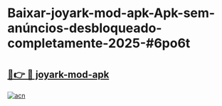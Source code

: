 # Baixar-joyark-mod-apk-Apk-sem-anúncios-desbloqueado-completamente-2025-#6po6t

# <h2><a href="https://ainizakaria.my?title=joyark-mod-apk&ref=24M">🔗👉 🔴 joyark-mod-apk</a></h2>

[![acn](https://github.com/user-attachments/assets/0f9c940e-d8b0-45ae-aac7-cd30a18b3e1c)](https://ainizakaria.my?title=joyark-mod-apk&ref=24M)

